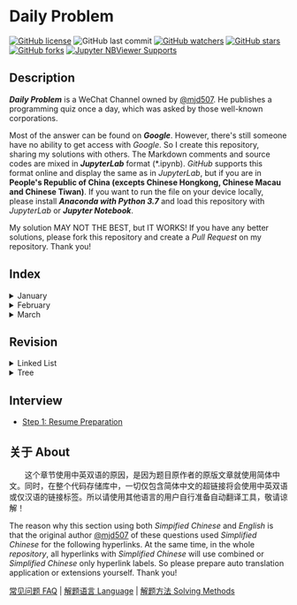 # Daily Problem

[![GitHub license][1]][2]
![GitHub last commit][7]
[![GitHub watchers][8]][9]
[![GitHub stars][3]][4]
[![GitHub forks][5]][6]
[![Jupyter NBViewer Supports][10]][11]

[1]: https://img.shields.io/github/license/Dragon1573/Daily-Problem?color=blue&style=for-the-badge
[2]: https://github.com/Dragon1573/Daily-Problem/blob/master/LICENSE
[7]: https://img.shields.io/github/last-commit/Dragon1573/Daily-Problem?color=blue&style=for-the-badge
[3]: https://img.shields.io/github/stars/Dragon1573/Daily-Problem?color=blue&style=for-the-badge
[4]: https://github.com/Dragon1573/Daily-Problem/stargazers
[5]: https://img.shields.io/github/forks/Dragon1573/Daily-Problem?color=blue&style=for-the-badge
[6]: https://github.com/Dragon1573/Daily-Problem/network
[8]: https://img.shields.io/github/watchers/Dragon1573/Daily-Problem?style=for-the-badge
[9]: https://github.com/Dragon1573/Daily-Problem/watchers
[10]: https://img.shields.io/static/v1?label=Jupyter%20NBViewer&message=Support&color=blue&style=for-the-badge&logo=JUPYTER
[11]: https://nbviewer.jupyter.org/github/Dragon1573/Daily-Problem/tree/master/

## Description

***Daily Problem*** is a WeChat Channel owned by [@mjd507](https://github.com/mjd507). He publishes a programming quiz once a day, which was asked by those well-known corporations.

Most of the answer can be found on ***Google***. However, there's still someone have no ability to get access with *Google*. So I create this repository, sharing my solutions with others. The Markdown comments and source codes are mixed in ***JupyterLab*** format (\*.ipynb). *GitHub* supports this format online and display the same as in *JupyterLab*, but if you are in **People's Republic of China (excepts Chinese Hongkong, Chinese Macau and Chinese Tiwan)**. If you want to run the file on your device locally, please install ***Anaconda with Python 3.7*** and load this repository with *JupyterLab* or ***Jupyter Notebook***.

My solution MAY NOT THE BEST, but IT WORKS! If you have any better solutions, please fork this repository and create a *Pull Request* on my repository. Thank you!

## Index
<details>
    <summary>January</summary>
    <details>
      <summary>Week 1</summary>

- [Day 1: Linklist Add Up](January/Week1/1.ipynb)
- [Day 2: Longest Substring Without Repeating Characters](January/Week1/2.ipynb)
- [Day 3: Longest Palindromic Substring](January/Week1/3.ipynb)
- [Day 4: Validate Balanced Parentheses](January/Week1/4.ipynb)
- [Day 5: First and Last Indices of an Element in a Sorted Array](January/Week1/5.ipynb)
- [Day 6: Reverse a Linked List](January/Week1/6.ipynb)
- [Day 7: Sorting a list with 3 unique numbers](January/Week1/7.ipynb)

    </details>
    <details>
        <summary>Week 2</summary>

- [Day 8: Two-Sum](January/Week2/8.ipynb)
- [Day 9: Find the non-duplicate number](January/Week2/9.ipynb)
- [Day 10: Non-decreasing Array with Single Modification](January/Week2/10.ipynb)
- [Day 11: Floor and Ceiling of a Binary Search Tree](January/Week2/11.ipynb)
- [Day 12: Invert a Binary Tree](January/Week2/12.ipynb)
- [Day 13: Maximum In A Stack](January/Week2/13.ipynb)
- [Day 14: Number of Ways to Climb Stairs](January/Week2/13.ipynb)

    </details>
    <details>
      <summary>Week 3</summary>

- [Day 15: Find Pythagorean Triplets](January/Week3/15.ipynb)
- [Day 16: Edit Distance](January/Week3/16.ipynb)
- [Day 17: Create a Simple Calculator](January/Week3/17.ipynb)
- [Day 18: Longest Sequence with Two Unique Numbers](January/Week3/18.ipynb)
- [Day 19: Find Cycles in a Graph](January/Week3/19.ipynb)
- [Day 20: Word Search](January/Week3/20.ipynb)
- [Day 21: Minimum Size Subarray Sum](January/Week3/21.ipynb)

    </details>
    <details>
      <summary>Week 4</summary>

- [Day 22: Ways to Traverse a Grid](January/Week4/22.ipynb)
- [Day 23: Intersection of Linked Lists](January/Week4/23.ipynb)
- [Day 24: Falling Dominoes](January/Week4/24.ipynb)
- [Day 25: Remove Consecutive Nodes that Sum to 0](January/Week4/25.ipynb)
- [Day 26: Remove k-th Last Element From Linked List](January/Week4/26.ipynb)
- [Day 27: Witness of The Tall People](January/Week4/27.ipynb)
- [Day 28: Course Prerequisites](January/Week4/28.ipynb)

    </details>
</details>
<details>
    <summary>February</summary>
    <details>
      <summary>Week 5</summary>

- [Day 29: Move Zeros](February/Week5/29.ipynb)
- [Day 30: Find the k-th Largest Element in a List](February/Week5/30.ipynb)
- [Day 31: Spiral Traversal of Grid](February/Week5/31.ipynb)
- [Day 32: Largest Product of 3 Elements](February/Week5/32.ipynb)
- [Day 33: Merge Overlapping Intervals](February/Week5/33.ipynb)
- [Day 34: Maximum Profit From Stocks](February/Week5/34.ipynb)
- [Day 35: Queue Using Two Stacks](February/Week5/35.ipynb)

    </details>
    <details>
        <summary>Week 6</summary>

- [Day 36: Contiguous Subarray with Maximum Sum](February/Week6/36.ipynb)
- [Day 37: Merge K Sorted Linked Lists](February/Week6/37.ipynb)
- [Day 38: Create a balanced binary search tree](February/Week6/38.ipynb)
- [Day 39: Trapping Rainwater](February/Week6/39.ipynb)
- [Day 40: Buddy Strings](February/Week6/40.ipynb)
- [Day 41: Deepest Node in a Binary Tree](February/Week6/41.ipynb)
- [Day 42: Look and Say Sequence](February/Week6/42.ipynb)

    </details>
    <details>
        <summary>Week 7</summary>

- [Day 43: First Missing Positive Integer](February/Week7/43.ipynb)
- [Day 44: Validate Binary Search Tree](February/Week7/44.ipynb)
- [Day 45: Get all Values at a Certain Height in a Binary Tree](February/Week7/45.ipynb)
- [Day 46: Longest Substring With K Distinct Characters](February/Week7/46.ipynb)
- [Day 47: Count Number of Unival Subtrees](February/Week7/47.ipynb)
- [Day 48: Reconstrunct Binary Tree from Preorder and Inorder Traversals](February/Week7/48.ipynb)
- [Day 49: Sort Colors](February/Week7/49.ipynb)

    </details>
    <details>
        <summary>Week 8</summary>

- [Day 50: Word Ordering in a Different Alphabetical Order](February/Week8/50.ipynb)
- [Day 51: 3 Sum](February/Week8/51.ipynb)
- [Day 52: Largest BST in a Binary Tree](February/Week8/52.ipynb)
- [Day 53: Find the Number of Islands](February/Week8/53.ipynb)
- [Day 54: Minimum Removals for Valid Parenthesis](February/Week8/54.ipynb)
- [Day 55: Group Words that are Anagrams](February/Week8/55.ipynb)
- [Day 56: Running Median](February/Week8/56.ipynb)

    </details>
</details>
<details>
    <summary>March</summary>
    <details>
        <summary>Week 9</summary>

- [Day 57: Room scheduling](March/Week9/57.ipynb)
- [Day 58: Reverse Words in a String](March/Week9/58.ipynb)
- [Day 59: Merge List Of Number Into Ranges](March/Week9/59.ipynb)
- [Day 60: Product of Array Except Self](March/Week9/60.ipynb)
- [Day 61: Given two arrays, write a function to compute their intersection](March/Week9/61.ipynb)
- [Day 62: Longest Increasing Subsequence](March/Week9/62.ipynb)
- [Day 63: Angles of a Clock](March/Week9/63.ipynb)

    </details>
    <details>
        <summary>Week 10</summary>

- [Day 64: Arithmetic Binary Tree](March/Week10/64.ipynb)
- [Day 65: Tree Serialization](March/Week10/65.ipynb)
- [Day 66: Distribute Bonuses](March/Week10/66.ipynb)
- [Day 67: Min Range Needed to Sort](March/Week10/67.ipynb)
- [Day 68: Reverse Integer](March/Week10/68.ipynb)
- [Day 69: Min Stack](March/Week10/69.ipynb)
- [Day 70: Full Binary Tree](March/Week10/70.ipynb)

    </details>
    <details>
        <summary>Week 11</summary>

- [Day 71: Decode String](March/Week11/71.ipynb)
- [Day 72: Circle of Chained Words](March/Week11/72.ipynb)

    </details>
</details>

## Revision

<details>
    <summary>Linked List</summary>

- [Linked List](Revision/Linked_List.ipynb)

</details>
<details>
    <summary>Tree</summary>

- [Binary Tree](Revision/Binary_Tree.ipynb)
- [Traversing 2 trees in parallel](Revision/Parallel_Tree.ipynb)
- [Binary Search Tree](Revision/Binary_Search_Tree.ipynb)

</details>

## Interview

- [Step 1: Resume Preparation](Interview/Process1.md)

## 关于 About

&emsp;&emsp;这个章节使用中英双语的原因，是因为题目原作者的原版文章就使用简体中文。同时，在整个代码存储库中，一切仅包含简体中文的超链接将会使用中英双语或仅汉语的链接标签。所以请使用其他语言的用户自行准备自动翻译工具，敬请谅解！

The reason why this section using both *Simpified Chinese* and *English* is that the original author [@mjd507](https://github.com/mjd507) of these questions used *Simplified Chinese* for the following hyperlinks. At the same time, in the whole *repository*, all hyperlinks with *Simplified Chinese* will use combined or *Simplified Chinese* only hyperlink labels. So please prepare auto translation application or extensions yourself. Thank you!

[常见问题 FAQ] | [解题语言 Language] | [解题方法 Solving Methods]

[常见问题 FAQ]: https://mp.weixin.qq.com/s/KsNh1Jfq4mPj0fb5DSALDQ
[解题语言 Language]: https://mp.weixin.qq.com/s/ksk35cKlvXZ6WNLsxOCHQA
[解题方法 Solving Methods]: https://mp.weixin.qq.com/s/DG2BheIKIn-ec6cCdEyHRg